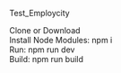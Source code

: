 Test_Employcity<br>

Clone or Download <br>
Install Node Modules: npm i <br>
Run: npm run dev <br>
Build: npm run build

